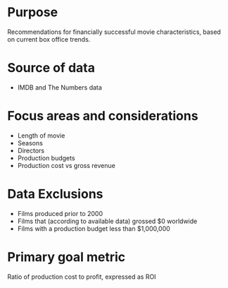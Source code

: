 # Purpose
Recommendations for financially successful movie characteristics, based on current box office trends.

# Source of data
* IMDB and The Numbers data 

# Focus areas and considerations
* Length of movie
* Seasons
* Directors
* Production budgets
* Production cost vs gross revenue

# Data Exclusions
* Films produced prior to 2000
* Films that (according to available data) grossed $0 worldwide
* Films with a production budget less than $1,000,000

# Primary goal metric
Ratio of production cost to profit, expressed as ROI


